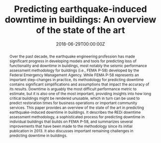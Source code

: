 ---
title: 'Predicting earthquake-induced downtime in buildings: An overview of the state of the art'

# Authors
# If you created a profile for a user (e.g. the default `admin` user), write the username (folder name) here
# and it will be replaced with their full name and linked to their profile.
authors:
  - Michael Mieler
  - admin
  - Ji Su Lee
  - Ibrahim Almufti

# Author notes (optional)
# author_notes:
#   - 'Equal contribution'
#   - 'Equal contribution'

date: '2018-06-29T00:00:00Z'
doi: ''

# Schedule page publish date (NOT publication's date).
publishDate: '2023-12-19T00:01:30Z'

# Publication type.
# Accepts a single type but formatted as a YAML list (for Hugo requirements).
# Enter a publication type from the CSL standard.
publication_types: ['paper-conference']

# Publication name and optional abbreviated publication name.
publication: In *11th National Conference on Earthquake Engineering*
publication_short: In *11NCEE*

abstract: 'Over the past decade, the earthquake engineering profession has made significant progress in developing models and tools for predicting loss of functionality and downtime in buildings, most notably the seismic performance assessment methodology for buildings (i.e., FEMA P-58) developed by the Federal Emergency Management Agency. While FEMA P-58 represents an important step-changes in practice, its methodology for predicting downtime contains significant simplifications and assumptions that impact the accuracy of its results. Downtime is arguably the most difficult performance metric to estimate, but it is also one of the most important, providing insights into how long critical buildings might be rendered unusable, which in turn can be used to predict restoration times for business operations or important community services. This paper provides an overview of the state of the art in predicting earthquake-induced downtime in buildings. It describes the REDi downtime assessment methodology, a sophisticated process for predicting downtime in individual buildings that builds on FEMA P-58, and summarizes several improvements that have been made to the methodology since its initial publication in 2013. It also discusses important remaining challenges in predicting downtime in buildings.'

# Summary. An optional shortened abstract.
summary: 'Over the past decade, the earthquake engineering profession has made significant progress in developing models and tools for predicting loss of functionality and downtime in buildings, most notably the seismic performance assessment methodology for buildings (i.e., FEMA P-58) developed by the Federal Emergency Management Agency. While FEMA P-58 represents an important step-changes in practice, its methodology for predicting downtime contains significant simplifications and assumptions that impact the accuracy of its results. Downtime is arguably the most difficult performance metric to estimate, but it is also one of the most important, providing insights into how long critical buildings might be rendered unusable, which in turn can be used to predict restoration times for business operations or important community services. This paper provides an overview of the state of the art in predicting earthquake-induced downtime in buildings. It describes the REDi downtime assessment methodology, a sophisticated process for predicting downtime in individual buildings that builds on FEMA P-58, and summarizes several improvements that have been made to the methodology since its initial publication in 2013. It also discusses important remaining challenges in predicting downtime in buildings.' 

tags:
  - REDi
  - resilience
  - recovery modeling
  - building downtime
  - earthquakes
  - arup

# Display this page in the Featured widget?
featured: false

# Custom links (uncomment lines below)
# links:
# - name: Custom Link
#   url: http://example.org

url_pdf: 'https://www.researchgate.net/publication/326304859_Predicting_earthquake-induced_downtime_in_buildings_An_overview_of_the_state_of_the_art'
url_code: ''
url_dataset: ''
url_poster: ''
url_project: ''
url_slides: ''
url_source: ''
url_video: ''

# Featured image
# To use, add an image named `featured.jpg/png` to your page's folder.
image:
  caption: ''
  focal_point: ''
  preview_only: false

# Associated Projects (optional).
#   Associate this publication with one or more of your projects.
#   Simply enter your project's folder or file name without extension.
#   E.g. `internal-project` references `content/project/internal-project/index.md`.
#   Otherwise, set `projects: []`.
projects: ['functional-recovery-redi']

# Slides (optional).
#   Associate this publication with Markdown slides.
#   Simply enter your slide deck's filename without extension.
#   E.g. `slides: "example"` references `content/slides/example/index.md`.
#   Otherwise, set `slides: ""`.
slides: ""

# Other options
show_related: true

---